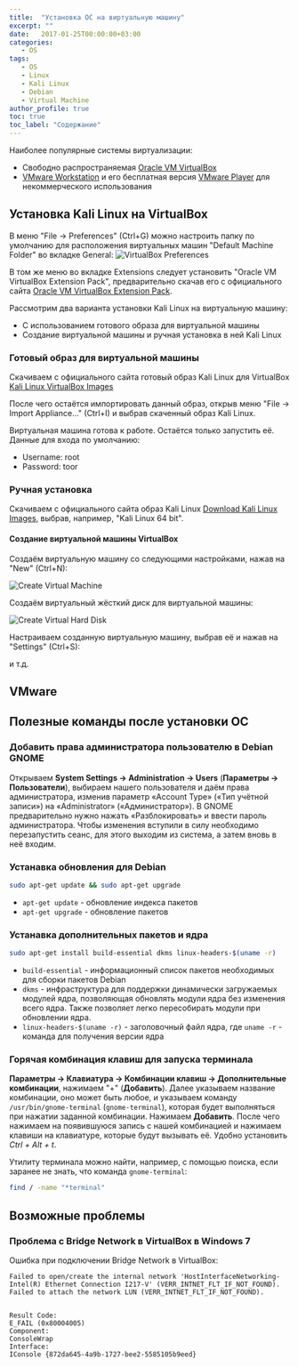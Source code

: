 ```yaml
---
title:  "Установка ОС на виртуальную машину"
excerpt: ""
date:   2017-01-25T00:00:00+03:00
categories:
   - OS
tags:
   - OS
   - Linux
   - Kali Linux
   - Debian
   - Virtual Machine
author_profile: true
toc: true
toc_label: "Содержание"
---
```


Наиболее популярные системы виртуализации:

* Свободно распространяемая [Oracle VM VirtualBox](https://www.virtualbox.org/)
* [VMware Workstation](http://www.vmware.com/ru/products/workstation.html) и его бесплатная версия [VMware Player]() для некоммерческого использования

## Установка Kali Linux на VirtualBox

В меню "File -> Preferences" (Ctrl+G) можно настроить папку по умолчанию для расположения виртуальных машин "Default Machine Folder" во вкладке General:
![VirtualBox Preferences](http://i.imgur.com/G4aMaek.png)

В том же меню во вкладке Extensions следует установить "Oracle VM VirtualBox Extension Pack", предварительно скачав его с официального сайта [Oracle VM VirtualBox Extension Pack](https://www.virtualbox.org/wiki/Downloads).

Рассмотрим два варианта установки Kali Linux на виртуальную машину:

* С использованием готового образа для виртуальной машины
* Создание виртуальной машины и ручная установка в ней Kali Linux

### Готовый образ для виртуальной машины

Скачиваем с официального сайта готовый образ Kali Linux для VirtualBox [Kali Linux VirtualBox Images](https://www.offensive-security.com/kali-linux-vmware-virtualbox-image-download/)

После чего остаётся импортировать данный образ, открыв меню  "File -> Import Appliance..." (Ctrl+I) и выбрав скаченный образ Kali Linux.

Виртуальная машина готова к работе. Остаётся только запустить её. Данные для входа по умолчанию:

* Username: root
* Password: toor

### Ручная установка

Скачиваем с официального сайта образ Kali Linux [Download Kali Linux Images](https://www.kali.org/downloads/), выбрав, например, "Kali Linux 64 bit".

#### Создание виртуальной машины VirtualBox

Создаём виртуальную машину со следующими настройками, нажав на "New" (Ctrl+N):

![Create Virtual Machine](http://i.imgur.com/rQP7sQQ.png)

Создаём виртуальный жёсткий диск для виртуальной машины:

![Create Virtual Hard Disk](http://i.imgur.com/eYFBx8t.png)

Настраиваем созданную виртуальную машину, выбрав её и нажав на "Settings" (Ctrl+S):

и т.д.



## VMware



## Полезные команды после установки ОС

### Добавить права администратора пользователю в Debian GNOME

Открываем **System Settings -> Administration -> Users** (**Параметры -> Пользователи**), выбираем нашего пользователя и даём права администратора, изменив параметр «Account Type» («Тип учётной записи») на «Administrator» («Администратор»). В GNOME предварительно нужно нажать «Разблокировать» и ввести пароль администратора. Чтобы изменения вступили в силу необходимо перезапустить сеанс, для этого выходим из система, а затем вновь в неё входим.

### Устанавка обновления для Debian

```bash
sudo apt-get update && sudo apt-get upgrade
```

* `apt-get update` - обновление индекса пакетов
* `apt-get upgrade` - обновление пакетов


### Устанавка дополнительных пакетов и ядра

```bash
sudo apt-get install build-essential dkms linux-headers-$(uname -r)
```

*	`build-essential` - информационный список пакетов необходимых для сборки пакетов Debian
*	`dkms` - инфраструктура для поддержки динамически загружаемых модулей ядра, позволяющая обновлять модули ядра без изменения всего ядра. Также позволяет легко пересобирать модули при обновлении ядра.
*	`linux-headers-$(uname -r)` - заголовочный файл ядра, где `uname -r` - команда для получения версии ядра


### Горячая комбинация клавиш для запуска терминала

**Параметры -> Клавиатура -> Комбинации клавиш -> Дополнительные комбинации**, нажимаем "+" (**Добавить**). Далее указываем название комбинации, оно может быть любое, и указываем команду `/usr/bin/gnome-terminal` (`gnome-terminal`), которая будет выполняться при нажатии заданной комбинации. Нажимаем **Добавить**. После чего нажимаем на появившуюся запись с нашей комбинацией и нажимаем клавиши на клавиатуре, которые будут вызывать её. Удобно установить *Ctrl + Alt + t*.

Утилиту терминала можно найти, например, с помощью поиска, если заранее не знать, что команда `gnome-terminal`:

```bash
find / -name "*terminal"
```


## Возможные проблемы

### Проблема с Bridge Network в VirtualBox в Windows 7

Ошибка при подключении Bridge Network в VirtualBox:

```
Failed to open/create the internal network 'HostInterfaceNetworking-Intel(R) Ethernet Connection I217-V' (VERR_INTNET_FLT_IF_NOT_FOUND).
Failed to attach the network LUN (VERR_INTNET_FLT_IF_NOT_FOUND).


Result Code:
E_FAIL (0x80004005)
Component:
ConsoleWrap
Interface:
IConsole {872da645-4a9b-1727-bee2-5585105b9eed}
```
